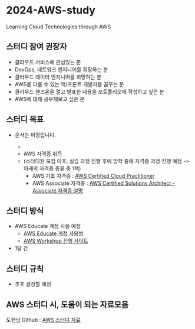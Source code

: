 # 2024-AWS-study
Learning Cloud Technologies through AWS

## 스터디 참여 권장자
- 클라우드 서비스에 관심있는 분
- DevOps, 네트워크 엔지니어를 희망하는 분
- 클라우드 데이터 엔지니어를 희망하는 분
- AWS를 다룰 수 있는 백/프론트 개발자를 꿈꾸는 분
- 클라우드 핸즈온을 열고 발표한 내용을 포트폴리오에 작성하고 싶은 분
- AWS에 대해 공부해보고 싶은 분


## 스터디 목표
* 순서는 미정입니다.

  - 
  - AWS 자격증 취득
  - (스터디원 모집 이후, 실습 과정 진행 후에 방학 중에 자격증 과정 진행 예정 -> 아래의 자격증 종류 중 1택)
    - AWS 기초 자격증 : [AWS Certified Cloud Practitioner
](https://aws.amazon.com/ko/certification/certified-cloud-practitioner/?ch=tile&tile=getstarted)
    - AWS Associate 자격증 : [AWS Certified Solutions Architect - Associate 자격증 설명](https://aws.amazon.com/ko/certification/certified-solutions-architect-associate/?ch=tile&tile=getstarted)


## 스터디 방식
- AWS Educate 계정 사용 예정
  - [AWS Educate 계정 사용법](https://blog.naver.com/chgy2131/222026236395)
  - [AWS Workshop 진행 사이트](https://workshops.aws/)
- 1달 간 

## 스터디 규칙
- 추후 결정할 예정

## AWS 스터디 시, 도움이 되는 자료모음
도현님 Github : [AWS 스터디 자료](http://bit.ly/saaguide)
